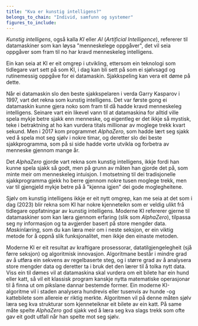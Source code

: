```yaml
---
title: "Kva er kunstig intelligens?"
belongs_to_chain: "Individ, samfunn og systemer"
figures_to_include:
---
```


*Kunstig intelligens*, også kalla *KI* eller *AI* (*Artificial Intelligence*), refererer til datamaskiner som kan løysa "menneskelege oppgåver", det vil seia oppgåver som fram til no har kravd menneskeleg intelligens.

Ein kan seia at KI er eit omgrep i utvikling, ettersom ein teknologi som tidlegare vart sett på som KI, i dag kan bli sett på som ei sjølvsagd og rutinemessig oppgåve for ei datamaskin. Sjakkspeling kan vera eit døme på dette.

Når ei datamaskin slo den beste sjakkspelaren i verda Garry Kasparov i 1997, vart det rekna som kunstig intelligens. Det var første gong ei datamaskin kunne gjera noko som fram til då hadde kravd menneskeleg intelligens. Seinare vart ein likevel vann til at datamaskina for alltid ville spela mykje betre sjakk enn menneske, og eigentleg er det ikkje så mystisk, teke i betraktning at ho kan vurdera titals millionar av moglege trekk kvart sekund. Men i 2017 kom programmet *AlphaZero*, som hadde lært seg sjakk ved å spela mot seg sjølv i nokre timar, og deretter slo dei beste sjakkprogramma, som på si side hadde vorte utvikla og forbetra av menneske gjennom mange år.

Det *AlphaZero* gjorde vart rekna som kunstig intelligens, ikkje fordi han kunne spela sjakk så godt, men på grunn av måten han gjorde det på, som minte meir om menneskeleg intuisjon. I motsetning til dei tradisjonelle sjakkprogramma gjekk ho berre gjennom nokre tusen moglege trekk, men var til gjengjeld mykje betre på å "kjenna igjen" dei gode moglegheitene.

Sjølv om kunstig intelligens ikkje er eit nytt omgrep, kan me seia at det som i dag (2023) blir rekna som KI har nokre kjenneteikn som er veldig ulikt frå tidlegare oppfatningar av kunstig intelligens. Moderne KI refererer gjerne til datamaskiner som kan læra gjennom erfaring (slik som *AlphaZero*), tilpassa seg ny informasjon og ta avgjerder basert på store mengder data. *Maskinlæring*, som du kan læra meir om i neste seksjon, er ein viktig metode for å oppnå slik funksjonalitet, men ikkje den einaste metoden.

Moderne KI er eit resultat av kraftigare prosessorar, datatilgjengelegheit (sjå førre seksjon) og algoritmisk innovasjon. Algoritmane består i mindre grad av å utføra ein sekvens av regelbaserte steg, og i større grad av å analysera store mengder data og deretter ta i bruk det den lærer til å tolka nytt data. Viss ein til dømes vil at datamaskina skal vurdera om eit bilete har ein hund eller katt, så vil eit klassisk program kanskje nytta matematiske operasjonar til å finna ut om pikslane dannar bestemde former. Ein moderne KI-algoritme vil i staden analysera hundrevis eller tusenvis av hunde -og kattebilete som allereie er riktig merkte. Algoritmen vil på denne måten sjølv læra seg kva strukturar som kjenneteiknar eit bilete av ein katt. På same måte spelte *AlphaZero* god sjakk ved å læra seg kva slags trekk som ofte gav eit godt utfall når han spelte mot seg sjølv.

